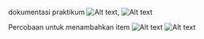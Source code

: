 

dokumentasi praktikum
![Alt text](Screenshot_1695696533.png),
![Alt text](Screenshot_1695699705.png)


Percobaan untuk menambahkan item
![Alt text](Screenshot_1695699603.png)
![Alt text](Screenshot_1695699944.png)